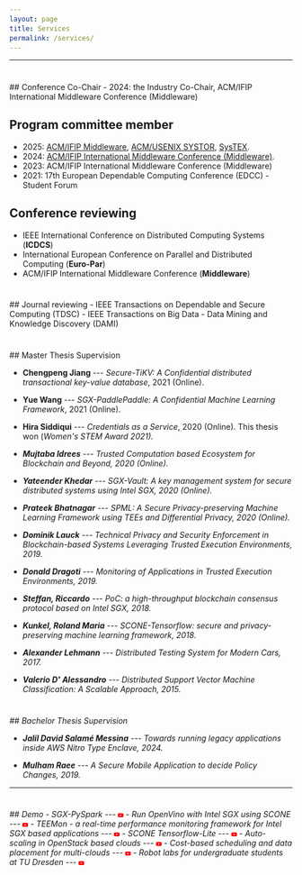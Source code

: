 ```yaml
---
layout: page
title: Services
permalink: /services/
---
```

<!-- -----
<hr style="height:10pt; visibility:hidden;" />
## Talks

- **FLINK FORWARD, Berlin, Germany, Sept 2017** <br>
_StreamApprox: Approximate Computing for Stream Analytics using Apache Flink_

- **USENIX ATC'17, Santa Clara, CA, USA, July 2017** <br>
_PrivApprox: Privacy-Preserving Stream Analytics_

- **IEEE CLOUD'15, New York, USA, July 2015** <br>
_UniCrawl: A Practical Geographically Distributed Web Crawlers_

- **IEEE CLOUD'15, New York, USA, July 2015** <br>
_Scalable Network Traffic Analytics Using Distributed Support Vector Machines_

- **IEEE FICLOUD'14, Barcelona, Spain, Aug 2014** <br>
_DoLen: User-side multi-cloud application monitoring_

- **IEEE UCC'13, Dresden, Germany, Dec 2013** <br>
_Scalable and Real-Time Deep Packet Inspection_

- **ACM SoICT'11, Hanoi, Vietnam, Oct 2011** <br>
_Traffic Dispersion Graph Based Anomaly Detection_ -->

-----
<hr style="height:8pt; visibility:hidden;" />
## Conference Co-Chair
- 2024: the Industry Co-Chair, ACM/IFIP International Middleware Conference (Middleware)

## Program committee member
- 2025: <a href="https://middleware-conf.github.io/2025/program-committee/">ACM/IFIP Middleware</a>, <a href="https://www.systor.org/2025/program-committee/">ACM/USENIX SYSTOR</a>, <a href="https://systex-workshop.github.io/2025/committee.html">SysTEX</a>.
- 2024: <a href="https://middleware-conf.github.io/2024/program-committee/">ACM/IFIP International Middleware Conference (Middleware)</a>.
- 2023: ACM/IFIP International Middleware Conference (Middleware) 
- 2021: 17th European Dependable Computing Conference (EDCC) - Student Forum

## Conference reviewing
- IEEE International Conference on Distributed Computing Systems (**ICDCS**) 
- International European Conference on Parallel and Distributed Computing (**Euro-Par**)
- ACM/IFIP International Middleware Conference (**Middleware**)

<hr style="height:8pt; visibility:hidden;" />
## Journal reviewing
- IEEE Transactions on Dependable and Secure Computing (TDSC)
- IEEE Transactions on Big Data
- Data Mining and Knowledge Discovery (DAMI)

<hr style="height:8pt; visibility:hidden;" />
## Master Thesis Supervision

- **Chengpeng Jiang** --- _Secure-TiKV: A Confidential distributed transactional key-value database_, 2021 (Online).

- **Yue Wang** --- _SGX-PaddlePaddle:  A Confidential Machine Learning Framework_, 2021 (Online). 

- **Hira Siddiqui** --- _Credentials as a Service_, 2020 (Online). This thesis won (<em><a class="tosu">Women's STEM Award 2021</a>).

- **Mujtaba Idrees** --- _Trusted Computation based Ecosystem for Blockchain and Beyond_, 2020 (Online).

- **Yateender Khedar** --- _SGX-Vault: A key management system for secure distributed systems using Intel SGX_, 2020 (Online).

- **Prateek Bhatnagar** --- _SPML: A Secure Privacy-preserving Machine Learning Framework using TEEs and Differential Privacy_, 2020 (Online).

- **Dominik Lauck** --- _Technical Privacy and Security Enforcement in Blockchain-based Systems Leveraging Trusted Execution Environments_, 2019.

- **Donald Dragoti** --- _Monitoring of Applications in Trusted Execution Environments_, 2019.

- **Steffan, Riccardo** --- _PoC: a high-throughput blockchain consensus protocol based on Intel SGX_, 2018.

- **Kunkel, Roland Maria** --- _SCONE-Tensorflow: secure and privacy-preserving machine learning framework_, 2018.

- **Alexander Lehmann** --- _Distributed Testing System for Modern Cars_, 2017.

- **Valerio D' Alessandro** --- _Distributed Support Vector Machine Classification: A Scalable Approach_, 2015.

<hr style="height:8pt; visibility:hidden;" />
## Bachelor Thesis Supervision

- **Jalil David Salamé Messina**  --- _Towards running legacy applications inside AWS Nitro Type Enclave_, 2024.

- **Mulham Raee** --- _A Secure Mobile Application to decide Policy Changes_, 2019.

-----
<hr style="height:8pt; visibility:hidden;" />
## Demo
- SGX-PySpark --- <a href="https://www.youtube.com/watch?v=yI3iEFWUWbU"><img class="t0" width="2%" src="/images/youtube-icon.png" alt="youtube"></a>
- Run OpenVino with Intel SGX using SCONE --- <a href="https://www.youtube.com/watch?v=g4Cid-4ItJY"><img class="t0" width="2%" src="/images/youtube-icon.png" alt="youtube"></a>
- TEEMon - a real-time performance monitoring framework for Intel SGX based applications --- <a href="https://www.youtube.com/watch?v=_oVp15RCL7U"><img class="t0" width="2%" src="/images/youtube-icon.png" alt="youtube"></a>
- SCONE Tensorflow-Lite --- <a href="https://www.youtube.com/watch?v=mKgwUMIT8tM"><img class="t0" width="2%" src="/images/youtube-icon.png" alt="youtube"></a>
- Auto-scaling in OpenStack based clouds --- <a href="https://tinyurl.com/posr2eh"><img class="t0" width="2%" src="/images/youtube-icon.png" alt="youtube"></a>  
- Cost-based scheduling and data placement for multi-clouds --- <a href="https://www.youtube.com/watch?v=jY2kPvcq8II"><img class="t0" width="2%" src="/images/youtube-icon.png" alt="youtube"></a>
- Robot labs for undergraduate students at TU Dresden --- <a href="https://tinyurl.com/y7cglrhb"><img class="t0" width="2%" src="/images/youtube-icon.png" alt="youtube"></a>
